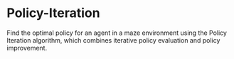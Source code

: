 # Policy-Iteration
Find the optimal policy for an agent in a maze environment using the Policy Iteration algorithm, which combines iterative policy evaluation and policy improvement.
